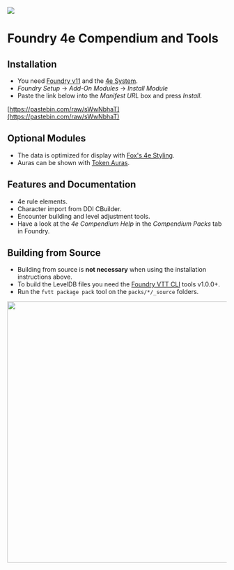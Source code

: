 ![](https://img.shields.io/badge/Foundry-v11-informational)

# Foundry 4e Compendium and Tools

## Installation
* You need [Foundry v11](https://foundryvtt.com/) and the [4e System](https://github.com/EndlesNights/dnd4eBeta).
* _Foundry Setup_ -> _Add-On Modules_ -> _Install Module_
* Paste the link below into the _Manifest URL_ box and press _Install_.

[https://pastebin.com/raw/sWwNbhaT](https://pastebin.com/raw/sWwNbhaT)

## Optional Modules
* The data is optimized for display with [Fox's 4e Styling](https://github.com/FoxLee/fox-4e-styling/).
* Auras can be shown with [Token Auras](https://bitbucket.org/Fyorl/token-auras/).

## Features and Documentation
* 4e rule elements.
* Character import from DDI CBuilder.
* Encounter building and level adjustment tools.
* Have a look at the _4e Compendium Help_ in the _Compendium Packs_ tab in Foundry.

## Building from Source

* Building from source is __not necessary__ when using the installation instructions above.
* To build the LevelDB files you need the [Foundry VTT CLI](https://github.com/foundryvtt/foundryvtt-cli) tools v1.0.0+.
* Run the `fvtt package pack` tool on the `packs/*/_source` folders.

<a href="https://github.com/wigmeister2000/foundry-4e-compendium/assets/129738845/c67acdd9-145e-4ce2-a8ce-31cd8a91e840"><img src="https://github.com/wigmeister2000/foundry-4e-compendium/assets/129738845/c67acdd9-145e-4ce2-a8ce-31cd8a91e840" width=600></a>
